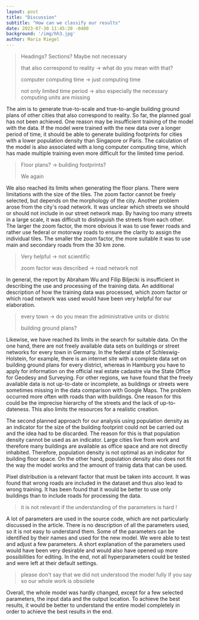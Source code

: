 ```yaml
---
layout: post
title: "Discussion"
subtitle: "How can we classify our results"
date: 2023-07-30 11:45:20 -0400
background: '/img/hh3.jpg'
author: Maria Riegel
---
```

> Headings? Sections? Maybe not necessary
>
> that also correspond to reality -> what do you mean with that?
>
> computer computing time -> just computing time
>
> not only limited time period -> also especially the necessary computing units are missing

The aim is to generate true-to-scale and true-to-angle building ground plans of other cities that also correspond to reality. So far, the planned goal has not been achieved. One reason may be insufficient training of the model with the data. If the model were trained with the new data over a longer period of time, it should be able to generate building footprints for cities with a lower population density than Singapore or Paris. The calculation of the model is also associated with a long computer computing time, which has made multiple training even more difficult for the limited time period.


> Floor plans? -> building footprints?
>
> We again

We also reached its limits when generating the floor plans. There were limitations with the size of the tiles. The zoom factor cannot be freely selected, but depends on the morphology of the city. Another problem arose from the city's road network. It was unclear which streets we should or should not include in our street network map. By having too many streets in a large scale, it was difficult to distinguish the streets from each other. The larger the zoom factor, the more obvious it was to use fewer roads and rather use federal or motorway roads to ensure the clarity to assign the individual tiles. The smaller the zoom factor, the more suitable it was to use main and secondary roads from the 30 km zone.   

> Very helpful -> not scientific 
>
> zoom factor was described -> road network not 

In general, the report by Abraham Wu and Filip Biljecki is insufficient in describing the use and processing of the training data. An additional description of how the training data was processed, which zoom factor or which road network was used would have been very helpful for our elaboration.

> every town -> do you mean the administrative units or distric
> 
> building ground plans?
>

Likewise, we have reached its limits in the search for suitable data. On the one hand, there are not freely available data sets on buildings or street networks for every town in Germany. In the federal state of Schleswig-Holstein, for example, there is an internet site with a complete data set on building ground plans for every district, whereas in Hamburg you have to apply for information on the official real estate cadastre via the State Office for Geodesy and Surveying. For other regions, we have found that the freely available data is not up-to-date or incomplete, as buildings or streets were sometimes missing in the data comparison with Google Maps. The problem occurred more often with roads than with buildings. One reason for this could be the imprecise hierarchy of the streets and the lack of up-to-dateness. This also limits the resources for a realistic creation.

The second planned approach for our analysis using population density as an indicator for the size of the building footprint could not be carried out and the idea had to be discarded. The reason for this is that population density cannot be used as an indicator. Large cities live from work and therefore many buildings are available as office space and are not directly inhabited. Therefore, population density is not optimal as an indicator for building floor space. On the other hand, population density also does not fit the way the model works and the amount of trainig data that can be used.

Pixel distribution is a relevant factor that must be taken into account. It was found that wrong roads are included in the dataset and thus also lead to wrong training. It has been found that it would be better to use only buildings than to include roads for processing the data.

> it is not relevant if the understanding of the parameters is hard !

A lot of parameters are used in the source code, which are not particularly discussed in the article. There is no description of all the parameters used, so it is not easy to understand them. Some of the parameters can be identified by their names and used for the new model. We were able to test and adjust a few parameters. A short explanation of the parameters used would have been very desirable and would also have opened up more possibilities for editing. In the end, not all hyperparameters could be tested and were left at their default settings.  


> please don't say that we did not understood the model fully if you say so our whole work is obsolete

Overall, the whole model was hardly changed, except for a few selected parameters, the input data and the output location. To achieve the best results, it would be better to understand the entire model completely in order to achieve the best results in the end.
